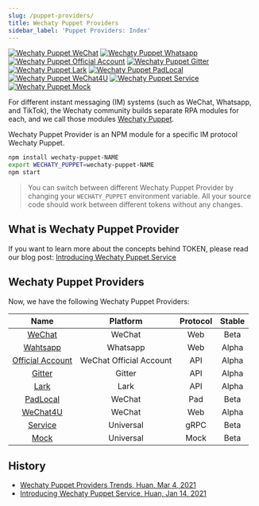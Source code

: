 ```yaml
---
slug: /puppet-providers/
title: Wechaty Puppet Providers
sidebar_label: 'Puppet Providers: Index'
---
```


[![Wechaty Puppet WeChat](https://img.shields.io/badge/Puppet-WeChat-orange)](wechat)
[![Wechaty Puppet Whatsapp](https://img.shields.io/badge/Puppet-Whatsapp-orange)](whatsapp)
[![Wechaty Puppet Official Account](https://img.shields.io/badge/Puppet-Official%20Account-orange)](official-account)
[![Wechaty Puppet Gitter](https://img.shields.io/badge/Puppet-Gitter-orange)](gitter)
[![Wechaty Puppet Lark](https://img.shields.io/badge/Puppet-Lark-orange)](lark)
[![Wechaty Puppet PadLocal](https://img.shields.io/badge/Puppet-PadLocal-orange)](padlocal)
[![Wechaty Puppet WeChat4U](https://img.shields.io/badge/Puppet-WeChat4U-orange)](wechat4u)
[![Wechaty Puppet Service](https://img.shields.io/badge/Puppet-Service-orange)](service)
[![Wechaty Puppet Mock](https://img.shields.io/badge/Puppet-Mock-orange)](mock)

For different instant messaging (IM) systems (such as WeChat, Whatsapp, and TikTok), the Wechaty community builds separate RPA modules for each, and we call those modules [Wechaty Puppet](https://github.com/wechaty/wechaty-puppet).

Wechaty Puppet Provider is an NPM module for a specific IM protocol Wechaty Puppet.

```sh
npm install wechaty-puppet-NAME
export WECHATY_PUPPET=wechaty-puppet-NAME
npm start
```

> You can switch between different Wechaty Puppet Provider by changing your `WECHATY_PUPPET` environment variable. All your source code should work between different tokens without any changes.

## What is Wechaty Puppet Provider

If you want to learn more about the concepts behind TOKEN, please read our blog post: [Introducing Wechaty Puppet Service](https://wechaty.js.org/2021/01/14/wechaty-puppet-service/)

## Wechaty Puppet Providers

Now, we have the following Wechaty Puppet Providers:

| Name | Platform | Protocol | Stable |
| :---: | :---: | :---: | :---: |
| [WeChat](wechat/) | WeChat | Web | Beta |
| [Wahtsapp](whatsapp/) | Whatsapp | Web | Alpha |
| [Official Account](official-account/) | WeChat Official Account | API | Alpha |
| [Gitter](gitter/) | Gitter | API | Alpha |
| [Lark](lark/) | Lark | API | Alpha |
| [PadLocal](padlocal/) | WeChat | Pad | Beta |
| [WeChat4U](wechat4u/) | WeChat | Web | Alpha |
| [Service](service/) | Universal | gRPC | Beta |
| [Mock](mock/) | Universal | Mock | Beta |

## History

- [Wechaty Puppet Providers Trends, Huan, Mar 4, 2021](https://wechaty.js.org/2021/03/04/wechaty-puppet-providers-trends/)
- [Introducing Wechaty Puppet Service, Huan, Jan 14, 2021](https://wechaty.js.org/2021/01/14/wechaty-puppet-service/)
